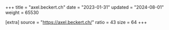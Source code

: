 +++
title = "axel.beckert.ch"
date = "2023-01-31"
updated = "2024-08-01"
weight = 65530

[extra]
source = "https://axel.beckert.ch/"
ratio = 43
size = 64
+++
